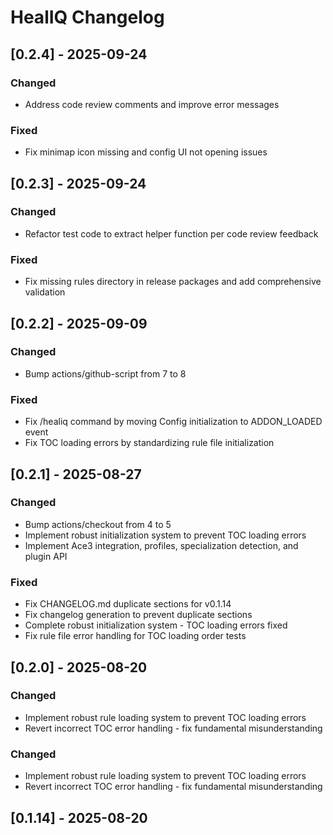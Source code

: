 # HealIQ Changelog

## [0.2.4] - 2025-09-24

### Changed
- Address code review comments and improve error messages

### Fixed
- Fix minimap icon missing and config UI not opening issues

## [0.2.3] - 2025-09-24

### Changed
- Refactor test code to extract helper function per code review feedback

### Fixed
- Fix missing rules directory in release packages and add comprehensive validation
## [0.2.2] - 2025-09-09

### Changed
- Bump actions/github-script from 7 to 8

### Fixed
- Fix /healiq command by moving Config initialization to ADDON_LOADED event
- Fix TOC loading errors by standardizing rule file initialization
## [0.2.1] - 2025-08-27

### Changed
- Bump actions/checkout from 4 to 5
- Implement robust initialization system to prevent TOC loading errors
- Implement Ace3 integration, profiles, specialization detection, and plugin API

### Fixed
- Fix CHANGELOG.md duplicate sections for v0.1.14
- Fix changelog generation to prevent duplicate sections
- Complete robust initialization system - TOC loading errors fixed
- Fix rule file error handling for TOC loading order tests
## [0.2.0] - 2025-08-20

### Changed
- Implement robust rule loading system to prevent TOC loading errors
- Revert incorrect TOC error handling - fix fundamental misunderstanding

### Changed
- Implement robust rule loading system to prevent TOC loading errors
- Revert incorrect TOC error handling - fix fundamental misunderstanding

## [0.1.14] - 2025-08-20

